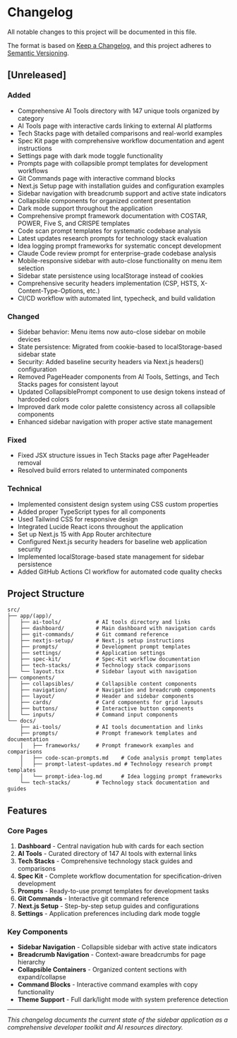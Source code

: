 # Changelog

All notable changes to this project will be documented in this file.

The format is based on [Keep a Changelog](https://keepachangelog.com/en/1.0.0/),
and this project adheres to [Semantic Versioning](https://semver.org/spec/v2.0.0.html).

## [Unreleased]

### Added

- Comprehensive AI Tools directory with 147 unique tools organized by category
- AI Tools page with interactive cards linking to external AI platforms
- Tech Stacks page with detailed comparisons and real-world examples
- Spec Kit page with comprehensive workflow documentation and agent instructions
- Settings page with dark mode toggle functionality
- Prompts page with collapsible prompt templates for development workflows
- Git Commands page with interactive command blocks
- Next.js Setup page with installation guides and configuration examples
- Sidebar navigation with breadcrumb support and active state indicators
- Collapsible components for organized content presentation
- Dark mode support throughout the application
- Comprehensive prompt framework documentation with COSTAR, POWER, Five S, and CRISPE templates
- Code scan prompt templates for systematic codebase analysis
- Latest updates research prompts for technology stack evaluation
- Idea logging prompt frameworks for systematic concept development
- Claude Code review prompt for enterprise-grade codebase analysis
- Mobile-responsive sidebar with auto-close functionality on menu item selection
- Sidebar state persistence using localStorage instead of cookies
- Comprehensive security headers implementation (CSP, HSTS, X-Content-Type-Options, etc.)
- CI/CD workflow with automated lint, typecheck, and build validation

### Changed

- Sidebar behavior: Menu items now auto-close sidebar on mobile devices
- State persistence: Migrated from cookie-based to localStorage-based sidebar state
- Security: Added baseline security headers via Next.js headers() configuration
- Removed PageHeader components from AI Tools, Settings, and Tech Stacks pages for consistent layout
- Updated CollapsiblePrompt component to use design tokens instead of hardcoded colors
- Improved dark mode color palette consistency across all collapsible components
- Enhanced sidebar navigation with proper active state management

### Fixed

- Fixed JSX structure issues in Tech Stacks page after PageHeader removal
- Resolved build errors related to unterminated components

### Technical

- Implemented consistent design system using CSS custom properties
- Added proper TypeScript types for all components
- Used Tailwind CSS for responsive design
- Integrated Lucide React icons throughout the application
- Set up Next.js 15 with App Router architecture
- Configured Next.js security headers for baseline web application security
- Implemented localStorage-based state management for sidebar persistence
- Added GitHub Actions CI workflow for automated code quality checks

## Project Structure

```
src/
├── app/(app)/
│   ├── ai-tools/           # AI tools directory and links
│   ├── dashboard/          # Main dashboard with navigation cards
│   ├── git-commands/       # Git command reference
│   ├── nextjs-setup/       # Next.js setup instructions
│   ├── prompts/            # Development prompt templates
│   ├── settings/           # Application settings
│   ├── spec-kit/           # Spec-Kit workflow documentation
│   ├── tech-stacks/        # Technology stack comparisons
│   └── layout.tsx          # Sidebar layout with navigation
├── components/
│   ├── collapsibles/       # Collapsible content components
│   ├── navigation/         # Navigation and breadcrumb components
│   ├── layout/             # Header and sidebar components
│   ├── cards/              # Card components for grid layouts
│   ├── buttons/            # Interactive button components
│   └── inputs/             # Command input components
└── docs/
    ├── ai-tools/           # AI tools documentation and links
    ├── prompts/            # Prompt framework templates and documentation
    │   ├── frameworks/     # Prompt framework examples and comparisons
    │   ├── code-scan-prompts.md    # Code analysis prompt templates
    │   ├── prompt-latest-updates.md # Technology research prompt templates
    │   └── prompt-idea-log.md      # Idea logging prompt frameworks
    └── tech-stacks/        # Technology stack documentation and guides
```

## Features

### Core Pages

1. **Dashboard** - Central navigation hub with cards for each section
2. **AI Tools** - Curated directory of 147 AI tools with external links
3. **Tech Stacks** - Comprehensive technology stack guides and comparisons
4. **Spec Kit** - Complete workflow documentation for specification-driven development
5. **Prompts** - Ready-to-use prompt templates for development tasks
6. **Git Commands** - Interactive git command reference
7. **Next.js Setup** - Step-by-step setup guides and configurations
8. **Settings** - Application preferences including dark mode toggle

### Key Components

- **Sidebar Navigation** - Collapsible sidebar with active state indicators
- **Breadcrumb Navigation** - Context-aware breadcrumbs for page hierarchy
- **Collapsible Containers** - Organized content sections with expand/collapse
- **Command Blocks** - Interactive command examples with copy functionality
- **Theme Support** - Full dark/light mode with system preference detection

---

_This changelog documents the current state of the sidebar application as a comprehensive developer toolkit and AI resources directory._
